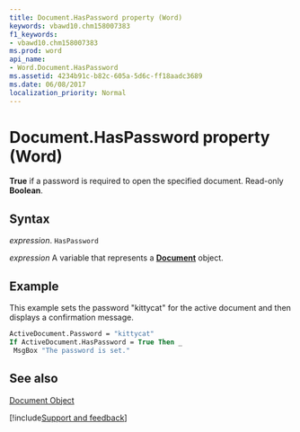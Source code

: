 ```yaml
---
title: Document.HasPassword property (Word)
keywords: vbawd10.chm158007383
f1_keywords:
- vbawd10.chm158007383
ms.prod: word
api_name:
- Word.Document.HasPassword
ms.assetid: 4234b91c-b82c-605a-5d6c-ff18aadc3689
ms.date: 06/08/2017
localization_priority: Normal
---
```



# Document.HasPassword property (Word)

 **True** if a password is required to open the specified document. Read-only **Boolean**.


## Syntax

_expression_. `HasPassword`

_expression_ A variable that represents a **[Document](Word.Document.md)** object.


## Example

This example sets the password "kittycat" for the active document and then displays a confirmation message.


```vb
ActiveDocument.Password = "kittycat" 
If ActiveDocument.HasPassword = True Then _ 
 MsgBox "The password is set."
```


## See also


[Document Object](Word.Document.md)

[!include[Support and feedback](~/includes/feedback-boilerplate.md)]